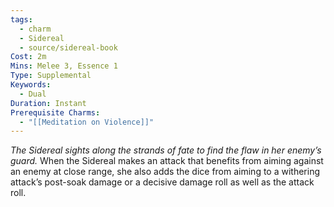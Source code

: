 ```yaml
---
tags:
  - charm
  - Sidereal
  - source/sidereal-book
Cost: 2m
Mins: Melee 3, Essence 1
Type: Supplemental
Keywords:
  - Dual
Duration: Instant
Prerequisite Charms:
  - "[[Meditation on Violence]]"
---
```

*The Sidereal sights along the strands of fate to find the flaw in her enemy’s guard.*
When the Sidereal makes an attack that benefits from aiming against an enemy at close range, she also adds the dice from aiming to a withering attack’s post-soak damage or a decisive damage roll as well as the attack roll.